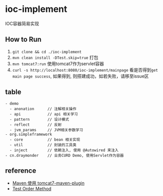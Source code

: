 # ioc-implement

IOC容器简易实现
## How to Run
1. `git clone && cd ./ioc-implement`
2. `mvn clean install -DTest.skip=true` 打包
3. `mvn tomcat7:run` 使用tomcat7作为servlet容器
4. `curl -s http://localhost:8080/ioc-implement/mainpage` 看是否得到`get main page success`, 如果得到, 则搭建成功，如若失败，请移至issue区
 
## table
```
- demo
  - anonation      // 注解相关操作
  - api            // api 相关学习
  - pattern        // 设计模式
  - reflect        // 反射
  - jvm_params     // JVM相关参数学习
- org.simpleframework
  - core           // bean 相关实现
  - util           // 封装的工具类
  - inject         // 依赖注入, 使用 @Autowired 来注入
- cn.draymonder    // 业务CURD Demo, 使用Servlet作为容器      
```
## reference
- [Maven 使用 tomcat7-maven-plugin](https://www.cnblogs.com/dyh004/p/11578954.html)
- [Test Order Method](https://www.baeldung.com/junit-5-test-order) 